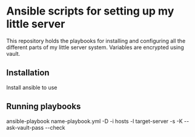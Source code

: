 # Ansible scripts for setting up my little server

This repository holds the playbooks for installing and configuring all the different parts of my little server system. Variables are encrypted using vault.

## Installation

Install ansible to use

## Running playbooks

ansible-playbook name-playbook.yml -D -i hosts -l target-server -s -K --ask-vault-pass --check